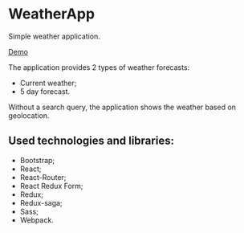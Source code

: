 # WeatherApp

Simple weather application.

[Demo](https://viktorov616.github.io/WeatherApp/)

The application provides 2 types of weather forecasts:
* Current weather;
* 5 day forecast.

Without a search query, the application shows the weather based on geolocation.

## Used technologies and libraries:
* Bootstrap;
* React;
* React-Router;
* React Redux Form;
* Redux;
* Redux-saga;
* Sass;
* Webpack.
